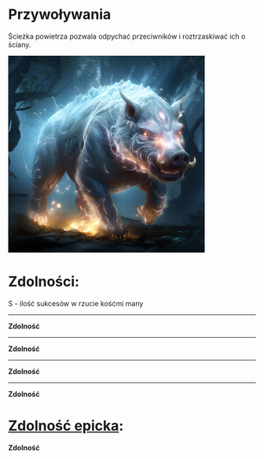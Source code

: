 # Przywoływania

Ścieżka powietrza pozwala odpychać przeciwników i roztrzaskiwać ich o ściany.

<img src="imgs/przywolywania.png" width="400">

# Zdolności:

S - ilość sukcesów w rzucie kośćmi many

___

**Zdolność**

___

**Zdolność**

___

**Zdolność**

___

**Zdolność**

# [Zdolność epicka](/docs/zdolnosc-epicka.md):

**Zdolność**
